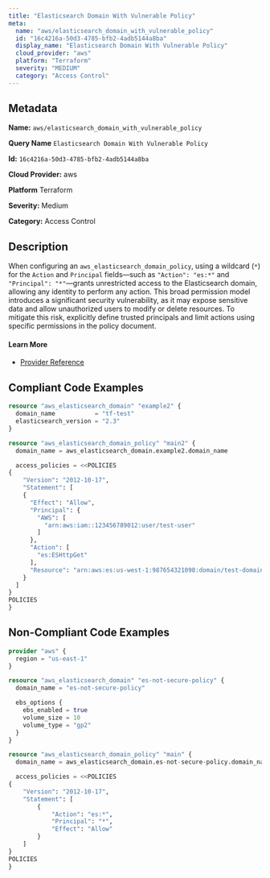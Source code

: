 ```yaml
---
title: "Elasticsearch Domain With Vulnerable Policy"
meta:
  name: "aws/elasticsearch_domain_with_vulnerable_policy"
  id: "16c4216a-50d3-4785-bfb2-4adb5144a8ba"
  display_name: "Elasticsearch Domain With Vulnerable Policy"
  cloud_provider: "aws"
  platform: "Terraform"
  severity: "MEDIUM"
  category: "Access Control"
---
```

## Metadata

**Name:** `aws/elasticsearch_domain_with_vulnerable_policy`

**Query Name** `Elasticsearch Domain With Vulnerable Policy`

**Id:** `16c4216a-50d3-4785-bfb2-4adb5144a8ba`

**Cloud Provider:** aws

**Platform** Terraform

**Severity:** Medium

**Category:** Access Control

## Description
When configuring an `aws_elasticsearch_domain_policy`, using a wildcard (`*`) for the `Action` and `Principal` fields—such as `"Action": "es:*"` and `"Principal": "*"`—grants unrestricted access to the Elasticsearch domain, allowing any identity to perform any action. This broad permission model introduces a significant security vulnerability, as it may expose sensitive data and allow unauthorized users to modify or delete resources. To mitigate this risk, explicitly define trusted principals and limit actions using specific permissions in the policy document.

#### Learn More

 - [Provider Reference](https://registry.terraform.io/providers/hashicorp/aws/latest/docs/resources/elasticsearch_domain_policy#access_policies)


## Compliant Code Examples
```terraform
resource "aws_elasticsearch_domain" "example2" {
  domain_name           = "tf-test"
  elasticsearch_version = "2.3"
}

resource "aws_elasticsearch_domain_policy" "main2" {
  domain_name = aws_elasticsearch_domain.example2.domain_name

  access_policies = <<POLICIES
{
    "Version": "2012-10-17",
    "Statement": [
    {
      "Effect": "Allow",
      "Principal": {
        "AWS": [
          "arn:aws:iam::123456789012:user/test-user"
        ]
      },
      "Action": [
        "es:ESHttpGet"
      ],
      "Resource": "arn:aws:es:us-west-1:987654321098:domain/test-domain/test-index/_search"
    }
  ]
}
POLICIES
}

```
## Non-Compliant Code Examples
```terraform
provider "aws" {
  region = "us-east-1"
}

resource "aws_elasticsearch_domain" "es-not-secure-policy" {
  domain_name = "es-not-secure-policy"

  ebs_options {
    ebs_enabled = true
    volume_size = 10
    volume_type = "gp2"
  }
}

resource "aws_elasticsearch_domain_policy" "main" {
  domain_name = aws_elasticsearch_domain.es-not-secure-policy.domain_name

  access_policies = <<POLICIES
{
    "Version": "2012-10-17",
    "Statement": [
        {
            "Action": "es:*",
            "Principal": "*",
            "Effect": "Allow"
        }
    ]
}
POLICIES
}

```